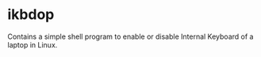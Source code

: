 # ikbdop
Contains a simple shell program to enable or disable Internal Keyboard of a laptop in Linux.

